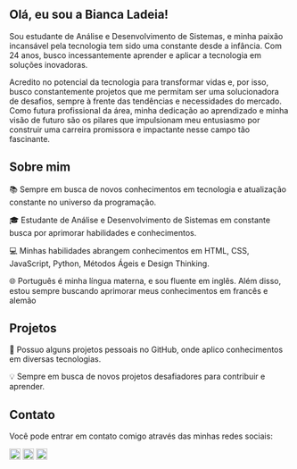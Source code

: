 ## Olá, eu sou a Bianca Ladeia!

Sou estudante de Análise e Desenvolvimento de Sistemas, e minha paixão incansável pela tecnologia tem sido uma constante desde a infância. Com 24 anos, busco incessantemente aprender e aplicar a tecnologia em soluções inovadoras. 

Acredito no potencial da tecnologia para transformar vidas e, por isso, busco constantemente projetos que me permitam ser uma solucionadora de desafios, sempre à frente das tendências e necessidades do mercado. Como futura profissional da área, minha dedicação ao aprendizado e minha visão de futuro são os pilares que impulsionam meu entusiasmo por construir uma carreira promissora e impactante nesse campo tão fascinante.

## Sobre mim

📚 Sempre em busca de novos conhecimentos em tecnologia e atualização constante no universo da programação.
 
🎓 Estudante de Análise e Desenvolvimento de Sistemas em constante busca por aprimorar habilidades e conhecimentos.

💻 Minhas habilidades abrangem conhecimentos em HTML, CSS, JavaScript, Python, Métodos Ágeis e Design Thinking.

🌐 Português é minha língua materna, e sou fluente em inglês. Além disso, estou sempre buscando aprimorar meus conhecimentos em francês e alemão

## Projetos

🚀 Possuo alguns projetos pessoais no GitHub, onde aplico conhecimentos em diversas tecnologias.

💡 Sempre em busca de novos projetos desafiadores para contribuir e aprender.

## Contato

Você pode entrar em contato comigo através das minhas redes sociais:

  <a href="https://linkedin.com/in/bianca-ladeia-2a69bb1a0" target="_blank"><img align="center" src="https://cdn.jsdelivr.net/npm/simple-icons@3.0.1/icons/linkedin.svg" alt="biancaladeia" height="20" width="20" /></a>
  <a href="https://instagram.com/biancaladeiag/" target="_blank"><img align="center" src="https://cdn.jsdelivr.net/npm/simple-icons@3.0.1/icons/instagram.svg" alt="biancaladeiag" height="20" width="20" /></a>
  <a href="https://dev.to/biancaladeia" target="_blank"><img align="center" src="https://cdn.jsdelivr.net/npm/simple-icons@3.0.1/icons/dev-dot-to.svg" alt="biancaladeia" height="20" width="20" /></a>
